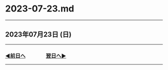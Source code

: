 # 2023-07-23.md

---

## 2023年07月23日 (日)

---

### [◀️前日へ](https://github.com/yuasys/chatty-journal/blob/main/2023/07/2023-07-22.md)&emsp;&emsp;&emsp;&emsp;[翌日へ▶️](https://github.com/yuasys/chatty-journal/blob/main/2023/07/2023-07-24.md)

---


